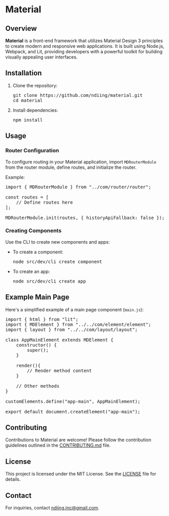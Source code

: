 # Material

## Overview

**Material** is a front-end framework that utilizes Material Design 3 principles to create modern and responsive web applications. It is built using Node.js, Webpack, and Lit, providing developers with a powerful toolkit for building visually appealing user interfaces.

## Installation

1. Clone the repository:

   <pre>
   git clone https://github.com/ndiing/material.git
   cd material
   </pre>

2. Install dependencies:

   <pre>
   npm install
   </pre>

## Usage

### Router Configuration

To configure routing in your Material application, import `MDRouterModule` from the router module, define routes, and initialize the router.

Example:

<pre>
import { MDRouterModule } from "../com/router/router";

const routes = [
    // Define routes here
];

MDRouterModule.init(routes, { historyApiFallback: false });
</pre>

### Creating Components

Use the CLI to create new components and apps:

- To create a component:

  <pre>
  node src/dev/cli create component <component-name> <component-path>
  </pre>

- To create an app:

  <pre>
  node src/dev/cli create app <app-name> <app-path>
  </pre>

## Example Main Page

Here's a simplified example of a main page component (`main.js`):

<pre>
import { html } from "lit";
import { MDElement } from "../../com/element/element";
import { layout } from "../../com/layout/layout";

class AppMainElement extends MDElement {
    constructor() {
        super();
    }

    render(){
        // Render method content
    }

    // Other methods
}

customElements.define("app-main", AppMainElement);

export default document.createElement("app-main");
</pre>

## Contributing

Contributions to Material are welcome! Please follow the contribution guidelines outlined in the [CONTRIBUTING.md](CONTRIBUTING.md) file.

## License

This project is licensed under the MIT License. See the [LICENSE](LICENSE) file for details.

## Contact

For inquiries, contact ndiing.inc@gmail.com.

<!-- 
jsdoc2md ./src/com/mixin/mixin.js > ./docs/mixin.md
jsdoc2md ./src/com/layout/layout.js > ./docs/layout.md
jsdoc2md ./src/com/color/color.js > ./docs/color.md
jsdoc2md ./src/com/typography/typography.js > ./docs/typography.md
jsdoc2md ./src/com/localization/localization.js > ./docs/localization.md
jsdoc2md ./src/com/router/router.js > ./docs/router.md
jsdoc2md ./src/com/ripple/ripple.js > ./docs/ripple.md
jsdoc2md ./src/com/popper/popper.js > ./docs/popper.md
jsdoc2md ./src/com/virtual-scroll/virtual-scroll.js > ./docs/virtual-scroll.md
jsdoc2md ./src/com/gesture/gesture.js > ./docs/gesture.md
jsdoc2md ./src/com/data/data.js > ./docs/data.md
jsdoc2md ./src/com/element/element.js > ./docs/element.md
jsdoc2md ./src/com/image/image.js > ./docs/image.md
jsdoc2md ./src/com/icon/icon.js > ./docs/icon.md
jsdoc2md ./src/com/icon-button/icon-button.js > ./docs/icon-button.md
jsdoc2md ./src/com/form/form.js > ./docs/form.md
jsdoc2md ./src/com/checkbox/checkbox.js > ./docs/checkbox.md
jsdoc2md ./src/com/radio-button/radio-button.js > ./docs/radio-button.md
jsdoc2md ./src/com/switch/switch.js > ./docs/switch.md
jsdoc2md ./src/com/badge/badge.js > ./docs/badge.md
jsdoc2md ./src/com/list/list.js > ./docs/list.md
jsdoc2md ./src/com/nested-list/nested-list.js > ./docs/nested-list.md
jsdoc2md ./src/com/fab/fab.js > ./docs/fab.md
jsdoc2md ./src/com/button/button.js > ./docs/button.md
jsdoc2md ./src/com/segmented-button/segmented-button.js > ./docs/segmented-button.md
jsdoc2md ./src/com/card/card.js > ./docs/card.md
jsdoc2md ./src/com/dialog/dialog.js > ./docs/dialog.md
jsdoc2md ./src/com/side-sheet/side-sheet.js > ./docs/side-sheet.md
jsdoc2md ./src/com/bottom-sheet/bottom-sheet.js > ./docs/bottom-sheet.md
jsdoc2md ./src/com/navigation-drawer/navigation-drawer.js > ./docs/navigation-drawer.md
jsdoc2md ./src/com/navigation-rail/navigation-rail.js > ./docs/navigation-rail.md
jsdoc2md ./src/com/navigation-bar/navigation-bar.js > ./docs/navigation-bar.md
jsdoc2md ./src/com/bottom-app-bar/bottom-app-bar.js > ./docs/bottom-app-bar.md
jsdoc2md ./src/com/top-app-bar/top-app-bar.js > ./docs/top-app-bar.md
jsdoc2md ./src/com/snackbar/snackbar.js > ./docs/snackbar.md
jsdoc2md ./src/com/menu/menu.js > ./docs/menu.md
jsdoc2md ./src/com/tooltip/tooltip.js > ./docs/tooltip.md
jsdoc2md ./src/com/tabs/tabs.js > ./docs/tabs.md
jsdoc2md ./src/com/datetime-picker/datetime-picker.js > ./docs/datetime-picker.md
jsdoc2md ./src/com/date-picker/date-picker.js > ./docs/date-picker.md
jsdoc2md ./src/com/time-picker/time-picker.js > ./docs/time-picker.md
jsdoc2md ./src/com/month-picker/month-picker.js > ./docs/month-picker.md
jsdoc2md ./src/com/week-picker/week-picker.js > ./docs/week-picker.md
jsdoc2md ./src/com/color-picker/color-picker.js > ./docs/color-picker.md
jsdoc2md ./src/com/chips/chips.js > ./docs/chips.md
jsdoc2md ./src/com/slider/slider.js > ./docs/slider.md
jsdoc2md ./src/com/progress-indicator/progress-indicator.js > ./docs/progress-indicator.md
jsdoc2md ./src/com/text-field/text-field.js > ./docs/text-field.md
jsdoc2md ./src/com/number-field/number-field.js > ./docs/number-field.md
jsdoc2md ./src/com/tel-field/tel-field.js > ./docs/tel-field.md
jsdoc2md ./src/com/email-field/email-field.js > ./docs/email-field.md
jsdoc2md ./src/com/url-field/url-field.js > ./docs/url-field.md
jsdoc2md ./src/com/password-field/password-field.js > ./docs/password-field.md
jsdoc2md ./src/com/search-field/search-field.js > ./docs/search-field.md
jsdoc2md ./src/com/color-field/color-field.js > ./docs/color-field.md
jsdoc2md ./src/com/file-field/file-field.js > ./docs/file-field.md
jsdoc2md ./src/com/datetime-field/datetime-field.js > ./docs/datetime-field.md
jsdoc2md ./src/com/date-field/date-field.js > ./docs/date-field.md
jsdoc2md ./src/com/month-field/month-field.js > ./docs/month-field.md
jsdoc2md ./src/com/week-field/week-field.js > ./docs/week-field.md
jsdoc2md ./src/com/time-field/time-field.js > ./docs/time-field.md
jsdoc2md ./src/com/data-table/data-table.js > ./docs/data-table.md

 -->